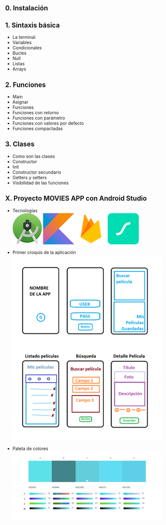 ## 0. Instalación


## 1. Sintaxis básica
- La terminal 
- Variables
- Condicionales
- Bucles
- Null
- Listas
- Arrays

## 2. Funciones
- Main
- Asignar
- Funciones
- Funciones con retorno
- Funciones con parámetro
- Funciones con valores por defecto
- Funciones compactadas


## 3. Clases
- Como son las clases
- Constructor
- Init
- Constructor secundario
- Getters y setters
- Visibilidad de las funciones



## X. Proyecto MOVIES APP con Android Studio  
- Tecnologías  
![](https://github.com/DamianPyCoder/DamianPyCoder/blob/main/icons/androidStudio100.png) ![](https://github.com/DamianPyCoder/DamianPyCoder/blob/main/icons/kotlinIcon100.png) ![](https://github.com/DamianPyCoder/DamianPyCoder/blob/main/icons/firebaseIcon100.png) ![](https://github.com/DamianPyCoder/DamianPyCoder/blob/main/icons/lottie100.png)
  
- Primer croquis de la aplicación
![](https://github.com/DamianPyCoder/Kotlin__TEACHING_in_Youtube/blob/main/screenshots/design_movieApp_1.png)
![](https://github.com/DamianPyCoder/Kotlin__TEACHING_in_Youtube/blob/main/screenshots/design_movieApp_2.png)

- Paleta de colores
![](https://github.com/DamianPyCoder/Kotlin__TEACHING_in_Youtube/blob/main/screenshots/design_movieApp_paletaColores.png)

